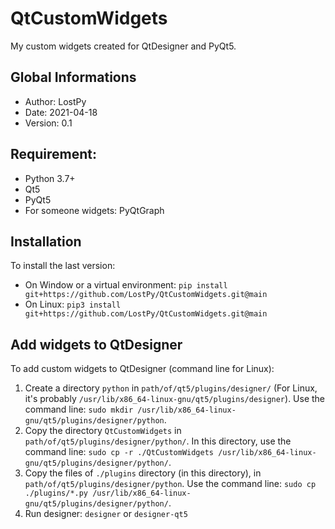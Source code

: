 # QtCustomWidgets

My custom widgets created for QtDesigner and PyQt5.

## Global Informations

 * Author: LostPy
 * Date: 2021-04-18
 * Version: 0.1
 
## Requirement:
 * Python 3.7+
 * Qt5
 * PyQt5
 * For someone widgets: PyQtGraph

## Installation

To install the last version:
 * On Window or a virtual environment: `pip install git+https://github.com/LostPy/QtCustomWidgets.git@main`
 * On Linux: `pip3 install git+https://github.com/LostPy/QtCustomWidgets.git@main`

## Add widgets to QtDesigner

To add custom widgets to QtDesigner (command line for Linux):
 1. Create a directory `python` in `path/of/qt5/plugins/designer/` (For Linux, it's probably `/usr/lib/x86_64-linux-gnu/qt5/plugins/designer`). Use the command line: `sudo mkdir /usr/lib/x86_64-linux-gnu/qt5/plugins/designer/python`.
 2. Copy the directory `QtCustomWidgets` in `path/of/qt5/plugins/designer/python/`. In this directory, use the command line: `sudo cp -r ./QtCustomWidgets /usr/lib/x86_64-linux-gnu/qt5/plugins/designer/python/`.
 3. Copy the files of `./plugins` directory (in this directory), in `path/of/qt5/plugins/designer/python`. Use the command line: `sudo cp ./plugins/*.py /usr/lib/x86_64-linux-gnu/qt5/plugins/designer/python/`.
 4. Run designer: `designer` or `designer-qt5`
